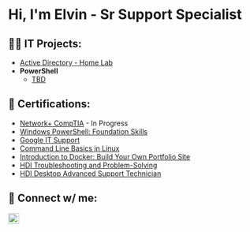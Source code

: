 <h1>Hi, I'm Elvin - Sr Support Specialist</a>

<h2>👨‍💻 IT Projects:</h2>

- [Active Directory - Home Lab](https://github.com/emckrieth/LABURL)
- <b>PowerShell</b>
  - [TBD](https://github.com/emckrieth)

<h2>📄 Certifications:</h2>

  - [Network+ CompTIA]() - In Progress
  - [Windows PowerShell: Foundation Skills](https://urldefense.com/v3/__https://workshopplus.eventbuilder.com/event/76200/certificate__;!!JYRgswAx!pfdxcVGJdfZ39UZidq4vq5m09anb7D_NXVBBO5MbJ_zhTqtIuTXDzmXMnLTuo-ReQPV8bPpFO2zst1NrBYBdYlbT$)
  - [Google IT Support](https://www.coursera.org/account/accomplishments/professional-cert/8AVZHZ6ADWS3?utm_source=link&utm_medium=certificate&utm_content=cert_image&utm_campaign=sharing_cta&utm_product=prof)
  - [Command Line Basics in Linux](https://www.coursera.org/account/accomplishments/verify/FMDKLW6AY3KH?utm_source=link&utm_medium=certificate&utm_content=cert_image&utm_campaign=sharing_cta&utm_product=project)
  - [Introduction to Docker: Build Your Own Portfolio Site](https://www.coursera.org/account/accomplishments/verify/GY8FZ222UFLA?utm_source=link&utm_medium=certificate&utm_content=cert_image&utm_campaign=sharing_cta&utm_product=project)
  - [HDI Troubleshooting and Problem-Solving](https://hdi-icmi.docebosaas.com/lms/index.php?r=myActivities/downloadCertificate&course_id=15&id_user=33192)
  - [HDI Desktop Advanced Support Technician](https://hdi-icmi.docebosaas.com/lms/index.php?r=myActivities/downloadCertificate&course_id=5&id_user=33192)

<h2>🤳 Connect w/ me:</h2>

[<img align="left" alt="ElvinMckrieth | LinkedIn" width="22px" src="https://cdn.jsdelivr.net/npm/simple-icons@v3/icons/linkedin.svg" />][linkedin]

[linkedin]: https://www.linkedin.com/in/emckrieth/

<!--
**emckrieth/emckrieth1** is a ✨ _special_ ✨ repository because its `README.md` (this file) appears on your GitHub profile.

Here are some ideas to get me started:

- 🔭 I’m currently working on ...
- 🌱 I’m currently learning ...
- 👯 I’m looking to collaborate on ...
- 🤔 I’m looking for help with ...
- 💬 Ask me about ...
- 📫 How to reach me: ...
- 😄 Pronouns: ...
- ⚡ Fun fact: ...
-->
